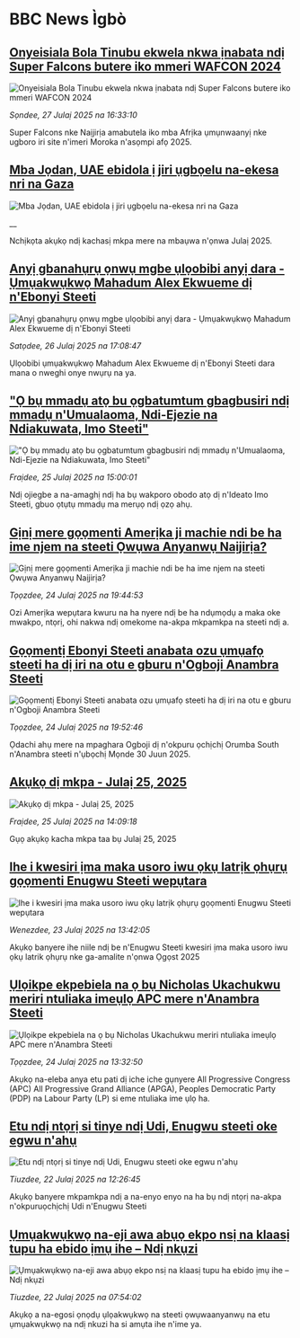 # BBC News Ìgbò## [Onyeisiala Bola Tinubu ekwela nkwa ịnabata ndị Super Falcons butere iko mmeri WAFCON 2024](https://www.bbc.com/igbo/articles/cvgpekqyq14o?at_campaign=githubrss)![Onyeisiala Bola Tinubu ekwela nkwa ịnabata ndị Super Falcons butere iko mmeri WAFCON 2024](https://ichef.bbci.co.uk/ace/ws/240/cpsprodpb/12d9/live/18b810d0-6b05-11f0-8dbd-f3d32ebd3327.png)_Sọndee, 27 Julaị 2025 na 16:33:10_Super Falcons nke Naịjirịa amabutela iko mba Afrịka ụmụnwaanyị nke ugboro iri site n'imeri Moroka n'asọmpi afọ 2025.## [Mba Jọdan, UAE ebidola ị jiri ụgbọelu na-ekesa nri na Gaza](https://www.bbc.co.uk/igbo/live/cpvjj704gyrt?at_campaign=githubrss)![Mba Jọdan, UAE ebidola ị jiri ụgbọelu na-ekesa nri na Gaza](https://ichef.bbci.co.uk/ace/standard/240/cpsprodpb/a0d6/live/7d1050a0-6aed-11f0-af20-030418be2ca5.png)__Nchịkọta akụkọ ndị kachasị mkpa mere na mbaụwa n'ọnwa Julaị 2025.## [Anyị gbanahụrụ ọnwụ mgbe ụlọobibi anyị dara - Ụmụakwụkwọ Mahadum Alex Ekwueme dị n'Ebonyi Steeti](https://www.bbc.com/igbo/articles/cvgn4n20948o?at_campaign=githubrss)![Anyị gbanahụrụ ọnwụ mgbe ụlọobibi anyị dara - Ụmụakwụkwọ Mahadum Alex Ekwueme dị n'Ebonyi Steeti](https://ichef.bbci.co.uk/ace/ws/240/cpsprodpb/88fe/live/d2fe7220-6a3f-11f0-89ea-4d6f9851f623.jpg)_Satọdee, 26 Julaị 2025 na 17:08:47_Ụlọobibi ụmụakwụkwọ Mahadum Alex Ekwueme dị n'Ebonyi Steeti dara mana o nweghi onye nwụrụ na ya.## ["Ọ bụ mmadụ atọ bu ọgbatumtum gbagbusiri ndị mmadụ n'Umualaoma, Ndi-Ejezie na Ndiakuwata, Imo Steeti"](https://www.bbc.com/igbo/articles/c8d6dn40z20o?at_campaign=githubrss)!["Ọ bụ mmadụ atọ bu ọgbatumtum gbagbusiri ndị mmadụ n'Umualaoma, Ndi-Ejezie na Ndiakuwata, Imo Steeti"](https://ichef.bbci.co.uk/ace/ws/240/cpsprodpb/bef4/live/b964ea50-6964-11f0-af20-030418be2ca5.jpg)_Fraịdee, 25 Julaị 2025 na 15:00:01_Ndị ojiegbe a na-amaghị ndị ha bụ wakporo obodo atọ dị n'Ideato Imo Steeti, gbuo ọtụtụ mmadụ ma merụọ ndị ọzọ ahụ.## [Gịnị mere gọọmenti Amerịka ji machie ndi be ha ime njem na steeti Ọwụwa Anyanwụ Naịjirịa?](https://www.bbc.com/igbo/articles/c74w4xjzx1yo?at_campaign=githubrss)![Gịnị mere gọọmenti Amerịka ji machie ndi be ha ime njem na steeti Ọwụwa Anyanwụ Naịjirịa?](https://ichef.bbci.co.uk/ace/ws/240/cpsprodpb/f87b/live/f7d9f4f0-6889-11f0-8dbd-f3d32ebd3327.jpg)_Tọọzdee, 24 Julaị 2025 na 19:44:53_Ozi Amerịka wepụtara kwuru na ha nyere ndị be ha ndụmọdụ a maka oke mwakpo, ntọrị, ohi nakwa ndị omekome na-akpa mkpamkpa na steeti ndị a.## [Gọọmentị Ebonyi Steeti anabata ozu ụmụafọ steeti ha dị iri na otu e gburu n'Ogboji Anambra Steeti](https://www.bbc.com/igbo/articles/cdr3kggpyrvo?at_campaign=githubrss)![Gọọmentị Ebonyi Steeti anabata ozu ụmụafọ steeti ha dị iri na otu e gburu n'Ogboji Anambra Steeti](https://ichef.bbci.co.uk/ace/ws/240/cpsprodpb/3fd6/live/ba9fcd60-5823-11f0-931b-77dc92982b8b.jpg)_Tọọzdee, 24 Julaị 2025 na 19:52:46_Ọdachi ahụ mere na mpaghara Ogboji dị n'okpuru ọchịchị Orumba South n'Anambra steeti n'ụbọchị Mọnde 30 Juun 2025.## [Akụkọ dị mkpa - Julaị 25, 2025](https://www.bbc.com/igbo/articles/c5yk0k4y23qo?at_campaign=githubrss)![Akụkọ dị mkpa - Julaị 25, 2025](https://ichef.bbci.co.uk/ace/ws/240/cpsprodpb/f1a0/live/52df1610-60be-11f0-a40e-a1af2950b220.jpg)_Fraịdee, 25 Julaị 2025 na 14:09:18_Gụọ akụkọ kacha mkpa taa bụ Julaị 25, 2025## [Ihe i kwesiri ịma maka usoro iwu ọkụ latrịk ọhụrụ gọọmenti Enugwu Steeti wepụtara](https://www.bbc.com/igbo/articles/cwyx0p0qgzxo?at_campaign=githubrss)![Ihe i kwesiri ịma maka usoro iwu ọkụ latrịk ọhụrụ gọọmenti Enugwu Steeti wepụtara](https://ichef.bbci.co.uk/ace/ws/240/cpsprodpb/3a02/live/9cc1b8f0-67ad-11f0-af20-030418be2ca5.jpg)_Wenezdee, 23 Julaị 2025 na 13:42:05_Akụkọ banyere ihe niile ndị be n'Enugwu Steeti kwesiri ịma maka usoro iwu ọkụ latrik ọhụrụ nke ga-amalite n'ọnwa Ọgọst 2025## [Ụlọikpe ekpebiela na ọ bụ Nicholas Ukachukwu meriri ntuliaka imeụlọ APC mere n'Anambra Steeti](https://www.bbc.com/igbo/articles/cly1grnrx4po?at_campaign=githubrss)![Ụlọikpe ekpebiela na ọ bụ Nicholas Ukachukwu meriri ntuliaka imeụlọ APC mere n'Anambra Steeti](https://ichef.bbci.co.uk/ace/ws/240/cpsprodpb/0884/live/3be10f70-6890-11f0-89ea-4d6f9851f623.jpg)_Tọọzdee, 24 Julaị 2025 na 13:32:50_Akụkọ na-eleba anya etu pati dị iche iche gụnyere All Progressive Congress (APC) All Progressive Grand Alliance (APGA), Peoples Democratic Party (PDP) na Labour Party (LP) si eme ntuliaka ime ụlọ ha.## [Etu ndị ntọrị si tinye ndị Udi, Enugwu steeti oke egwu n'ahụ](https://www.bbc.com/igbo/articles/cly8ly0w8z0o?at_campaign=githubrss)![Etu ndị ntọrị si tinye ndị Udi, Enugwu steeti oke egwu n'ahụ](https://ichef.bbci.co.uk/ace/ws/240/cpsprodpb/d56c/live/6541b520-66ee-11f0-a08d-214bf7cc019d.jpg)_Tiuzdee, 22 Julaị 2025 na 12:26:45_Akụkọ banyere mkpamkpa ndị a na-enyo enyo na ha bụ ndị ntọrị na-akpa n'okpuruọchịchị Udi n'Enugwu Steeti## [Ụmụakwụkwọ na-eji awa abụọ ekpo nsị na klaasị tupu ha ebido ịmụ ihe – Ndị nkụzi](https://www.bbc.com/igbo/articles/c5ykzxqqjz2o?at_campaign=githubrss)![Ụmụakwụkwọ na-eji awa abụọ ekpo nsị na klaasị tupu ha ebido ịmụ ihe – Ndị nkụzi](https://ichef.bbci.co.uk/ace/ws/240/cpsprodpb/d7e6/live/2f3d26b0-625e-11f0-b877-9f61ae236590.jpg)_Tiuzdee, 22 Julaị 2025 na 07:54:02_Akụkọ a na-egosi ọnọdụ ụlọakwụkwọ na steeti ọwụwaanyanwụ na etu ụmụakwụkwọ na ndị nkuzi ha si amụta ihe n'ime ya.